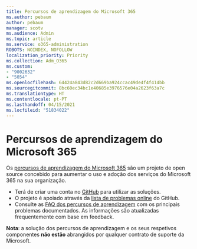 ```yaml
---
title: Percursos de aprendizagem do Microsoft 365
ms.author: pebaum
author: pebaum
manager: scotv
ms.audience: Admin
ms.topic: article
ms.service: o365-administration
ROBOTS: NOINDEX, NOFOLLOW
localization_priority: Priority
ms.collection: Adm_O365
ms.custom:
- "9002632"
- "5054"
ms.openlocfilehash: 64424a843d82c2d669ba924ccac49de4f4f414bb
ms.sourcegitcommit: 8bc60ec34bc1e40685e3976576e04a2623f63a7c
ms.translationtype: HT
ms.contentlocale: pt-PT
ms.lasthandoff: 04/15/2021
ms.locfileid: "51834022"
---
```

# <a name="microsoft-365-learning-pathways"></a>Percursos de aprendizagem do Microsoft 365

Os [percursos de aprendizagem do Microsoft 365](https://docs.microsoft.com/office365/customlearning/) são um projeto de open source concebido para aumentar o uso e adoção dos serviços do Microsoft 365 na sua organização.

- Terá de criar uma conta no [GitHub](https://aka.ms/joingithub) para utilizar as soluções.
- O projeto é apoiado através da [lista de problemas online](https://aka.ms/CustomLearningHelp) do GitHub.
- Consulte as [FAQ dos percursos de aprendizagem](https://docs.microsoft.com/office365/customlearning/faq) com os principais problemas documentados. As informações são atualizadas frequentemente com base em feedback.

**Nota**: a solução dos percursos de aprendizagem e os seus respetivos componentes **não estão** abrangidos por qualquer contrato de suporte da Microsoft.
